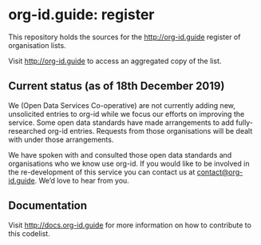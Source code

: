 # org-id.guide: register

This repository holds the sources for the http://org-id.guide register of organisation lists. 

Visit http://org-id.guide to access an aggregated copy of the list.

## Current status (as of 18th December 2019)

We (Open Data Services Co-operative) are not currently adding new, unsolicited entries to org-id while we focus our efforts on improving the service. Some open data standards have made arrangements to add fully-researched org-id entries. Requests from those organisations will be dealt with under those arrangements.

We have spoken with and consulted those open data standards and organisations who we know use org-id. If you would like to be involved in the re-development of this service you can contact us at contact@org-id.guide. We’d love to hear from you.

## Documentation

Visit http://docs.org-id.guide for more information on how to contribute to this codelist. 
